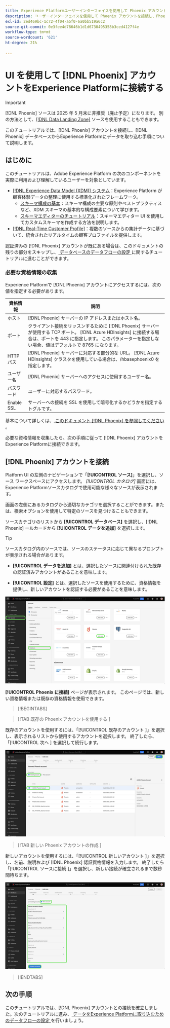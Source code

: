 ```yaml
---
title: Experience Platformユーザーインターフェイスを使用して Phoenix アカウントを接続します
description: ユーザーインターフェイスを使用して Phoenix アカウントを接続し、Phoenix データベースからExperience Platformにデータを取り込む方法を説明します。
exl-id: 2ed469bc-1c72-4f04-a5f0-6a0bb519a6c2
source-git-commit: 0e3fee4d78646b1d1d6730495358b3ced4127f4e
workflow-type: tm+mt
source-wordcount: '621'
ht-degree: 21%

---
```


# UI を使用して [!DNL Phoenix] アカウントをExperience Platformに接続する

>[!IMPORTANT]
>
>[!DNL Phoenix] ソースは 2025 年 5 月末に非推奨（廃止予定）になります。 別の方法として、[[!DNL Data Landing Zone]](../cloud-storage/data-landing-zone.md) ソースを使用することもできます。

このチュートリアルでは、[!DNL Phoenix] アカウントを接続し、[!DNL Phoenix] データベースからExperience Platformにデータを取り込む手順について説明します。

## はじめに

このチュートリアルは、Adobe Experience Platform の次のコンポーネントを実際に利用および理解しているユーザーを対象としています。

* [[!DNL Experience Data Model (XDM)] システム](../../../../../xdm/home.md)：Experience Platform が顧客体験データの整理に使用する標準化されたフレームワーク。
   * [スキーマ構成の基本](../../../../../xdm/schema/composition.md)：スキーマ構成の主要な原則やベストプラクティスなど、XDM スキーマの基本的な構成要素について学びます。
   * [スキーマエディターのチュートリアル](../../../../../xdm/tutorials/create-schema-ui.md)：スキーマエディター UI を使用してカスタムスキーマを作成する方法を説明します。
* [[!DNL Real-Time Customer Profile]](../../../../../profile/home.md)：複数のソースからの集計データに基づいて、統合されたリアルタイムの顧客プロファイルを提供します。

認証済みの [!DNL Phoenix] アカウントが既にある場合は、このドキュメントの残りの部分をスキップし、[ データベースのデータフローの設定 ](../../dataflow/databases.md) に関するチュートリアルに進むことができます。

### 必要な資格情報の収集

Experience Platformで [!DNL Phoenix] アカウントにアクセスするには、次の値を指定する必要があります。

| 資格情報 | 説明 |
| --- | --- |
| ホスト | [!DNL Phoenix] サーバーの IP アドレスまたはホスト名。 |
| ポート | クライアント接続をリッスンするために [!DNL Phoenix] サーバーが使用する TCP ポート。 [!DNL Azure HDInsights] に接続する場合は、ポートを 443 に指定します。 このパラメーターを指定しない場合、値はデフォルトで 8765 になります。 |
| HTTP パス | [!DNL Phoenix] サーバーに対応する部分的な URL。 [!DNL Azure HDInsights] クラスタを使用している場合は、/hbasephoenix0 を指定します。 |
| ユーザー名 | [!DNL Phoenix] サーバーへのアクセスに使用するユーザー名。 |
| パスワード | ユーザーに対応するパスワード。 |
| Enable SSL | サーバーへの接続を SSL を使用して暗号化するかどうかを指定するトグルです。 |

基本について詳しくは、[ このドキュメント  [!DNL Phoenix]  を参照してください ](https://python-phoenixdb.readthedocs.io/en/latest/api.html)。

必要な資格情報を収集したら、次の手順に従って [!DNL Phoenix] アカウントをExperience Platformに接続できます。

## [!DNL Phoenix] アカウントを接続

Platform UI の左側のナビゲーションで「**[!UICONTROL ソース]**」を選択し、ソース ワークスペースにアクセスします。 *[!UICONTROL カタログ]* 画面には、Experience Platformソースカタログで使用可能な様々なソースが表示されます。

画面の左側にあるカタログから適切なカテゴリを選択することができます。または、検索オプションを使用して特定のソースを見つけることもできます。

ソースカテゴリのリストから **[!UICONTROL データベース]** を選択し、[!DNL Phoenix] ールカードから **[!UICONTROL データを追加]** を選択します。

>[!TIP]
>
>ソースカタログ内のソースでは、ソースのステータスに応じて異なるプロンプトが表示される場合があります。
> 
>* **[!UICONTROL データを追加]** とは、選択したソースに関連付けられた既存の認証済みアカウントがあることを意味します。
>
>* **[!UICONTROL 設定]** とは、選択したソースを使用するために、資格情報を提供し、新しいアカウントを認証する必要があることを意味します。

![Phoenix ソースカードが選択されているExperience PlatformUI のソースカタログ ](../../../../images/tutorials/create/phoenix/catalog.png)

**[!UICONTROL Phoenix に接続]** ページが表示されます。 このページでは、新しい資格情報または既存の資格情報を使用できます。

>[!BEGINTABS]

>[!TAB  既存の Phoenix アカウントを使用する ]

既存のアカウントを使用するには、「[!UICONTROL  既存のアカウント ]」を選択し、表示されるリストから使用するアカウントを選択します。 終了したら、「[!UICONTROL  次へ ] を選択して続行します。

![ 組織に既に存在する、認証済みの Phoenix データベースアカウントのリスト。](../../../../images/tutorials/create/phoenix/existing.png)

>[!TAB  新しい Phoenix アカウントの作成 ]

新しいアカウントを使用するには、「[!UICONTROL  新しいアカウント ]」を選択し、名前、説明および [!DNL Phoenix] 認証資格情報を入力します。 終了したら「[!UICONTROL  ソースに接続 ]」を選択し、新しい接続が確立されるまで数秒間待ちます。

![ 認証資格情報を指定し、Phoenix アカウントを作成できる新しいアカウントインターフェイス。](../../../../images/tutorials/create/phoenix/new.png)

>[!ENDTABS]

## 次の手順

このチュートリアルでは、[!DNL Phoenix] アカウントとの接続を確立しました。次のチュートリアルに進み、[ データをExperience Platformに取り込むためのデータフローの設定 ](../../dataflow/databases.md) を行いましょう。
